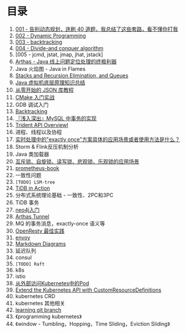 # 目录

1. [001 - 告别动态规划，连刷 40 道题，我总结了这些套路，看不懂你打我](https://zhuanlan.zhihu.com/p/91582909)
2. [002 - Dynamic Programming](https://en.wikipedia.org/wiki/Dynamic_programming)
3. [003 - backtracking](https://en.wikipedia.org/wiki/Backtracking)
4. [004 - Divide-and conquer algorithm](https://en.wikipedia.org/wiki/Divide-and-conquer_algorithm)
5. [005 - jcmd, jstat, jmap, jhat, jstack]
6. [Arthas - Java 线上问题定位处理的终极利器](https://blog.csdn.net/hollis_chuang/article/details/102994103)
7. Java 火焰图 - Java in Flames
8. [Stacks and Recursion Elimination, and Queues](http://www.eecs.qmul.ac.uk/~mmh/DCS128/2006/resources/stacksrec.html)
9. [Java 虚拟机底层原理知识总结](https://github.com/doocs/jvm)
10. [从零开始的 JSON 库教程](https://zhuanlan.zhihu.com/json-tutorial)
11. [CMake 入门实战](https://www.hahack.com/codes/cmake/#)
12. GDB 调试入门
13. [Backtracking](https://www.geeksforgeeks.org/backtracking-introduction/)
14. [『浅入深出』MySQL 中事务的实现](https://draveness.me/mysql-transaction/)
15. [Trident API Overviewl](http://storm.apache.org/releases/current/Trident-API-Overview.html)
16. 进程、线程以及协程
17. [实时处理中的"exactly once"方案具体的应用场景或者使用方法是什么？](https://www.zhihu.com/question/63941629)
18. Storm & Flink反压机制分析
19. Java 类加载器
20. [互斥锁、自旋锁、读写锁、悲观锁、乐观锁的应用场景](https://zhuanlan.zhihu.com/p/246114725)
21. [prometheus-book](https://yunlzheng.gitbook.io/prometheus-book/)
22. 一致性问题
23. `[TODO] LSM-tree`
24. [TiDB in Action](https://book.tidb.io/)
25. 分布式系统理论基础 - 一致性、2PC和3PC
26. TiDB 事务
27. [neo4j入门](https://www.w3cschool.cn/neo4j/)
28. [Arthas Tunnel](https://arthas.aliyun.com/doc/tunnel.html#arthas-tunnel-server)
29. MQ 的事务消息，exactly-once 语义等
30. [OpenResty 最佳实践](https://moonbingbing.gitbooks.io/openresty-best-practices/content/)
31. [envoy](https://www.envoyproxy.io/docs/envoy/latest/about_docs)
32. [Markdown Diagrams](https://www.websequencediagrams.com/examples.html)
33. 延迟队列
34. consul
35. `[TODO] Raft`
36. k8s
37. istio
38. [从外部访问Kubernetes中的Pod](https://jimmysong.io/blog/accessing-kubernetes-pods-from-outside-of-the-cluster/)
39. [Extend the Kubernetes API with CustomResourceDefinitions](https://kubernetes.io/docs/tasks/extend-kubernetes/custom-resources/custom-resource-definitions/)
40. kubernetes CRD
41. kubernetes 其他相关
42. [learning git branch](https://learngitbranching.js.org/?locale=zh_CN)
43. 《programming kubernetes》
44. 《window - Tumbling，Hopping，Time Sliding，Eviction Sliding》
